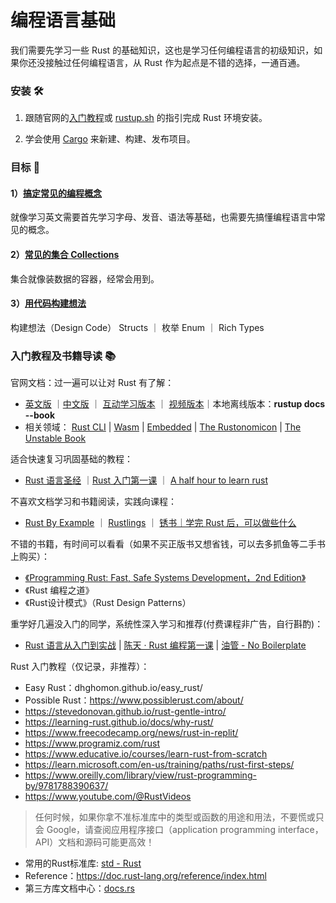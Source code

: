 # 编程语言基础

我们需要先学习一些 Rust 的基础知识，这也是学习任何编程语言的初级知识，如果你还没接触过任何编程语言，从 Rust 作为起点是不错的选择，一通百通。

### 安装 🛠️

1. 跟随官网的[入门教程](https://www.rust-lang.org/zh-CN/learn/get-started)或 [rustup.sh](https://rustup.rs/) 的指引完成 Rust 环境安装。

2. 学会使用 [Cargo](https://doc.rust-lang.org/cargo/getting-started/first-steps.html) 来新建、构建、发布项目。

### 目标 🎯

#### 1）[搞定**常见的编程概念**](./common_programming_concepts.md)

就像学习英文需要首先学习字母、发音、语法等基础，也需要先搞懂编程语言中常见的概念。

#### 2）[常见的**集合 Collections**](./common_collection.md)

集合就像装数据的容器，经常会用到。

#### 3）[用代码构建想法](./design_code.md)

构建想法（Design Code） Structs ｜ 枚举 Enum ｜ Rich Types 


### 入门教程及书籍导读 📚

官网文档：过一遍可以让对 Rust 有了解：

- [英文版](https://doc.rust-lang.org/stable/book/title-page.html) ｜[中文版](https://kaisery.github.io/trpl-zh-cn/title-page.html) ｜ [互动学习版本](https://rust-book.cs.brown.edu) ｜ [视频版本](https://www.youtube.com/watch?v=OX9HJsJUDxA&list=PLai5B987bZ9CoVR-QEIN9foz4QCJ0H2Y8)｜本地离线版本：**rustup docs --book**
- 相关领域： [Rust CLI](https://rust-cli.github.io/book/index.html) | [Wasm](https://rustwasm.github.io/docs/book/) | [Embedded](https://doc.rust-lang.org/embedded-book) | [The Rustonomicon](https://doc.rust-lang.org/nomicon/index.html) | [The Unstable Book](https://doc.rust-lang.org/nightly/unstable-book/index.html)

适合快速复习巩固基础的教程：

- [Rust 语言圣经](https://course.rs/about-book.html) ｜[Rust 入门第一课](https://rust-book.junmajinlong.com/ch1/00.html) ｜ [A half hour to learn rust](https://fasterthanli.me/articles/a-half-hour-to-learn-rust)

不喜欢文档学习和书籍阅读，实践向课程：
- [Rust By Example](https://doc.rust-lang.org/rust-by-example/) ｜ [Rustlings](https://github.com/rust-lang/rustlings) ｜ [锈书｜学完 Rust 后，可以做些什么](https://rusty.course.rs/)


不错的书籍，有时间可以看看（如果不买正版书又想省钱，可以去多抓鱼等二手书上购买）：

- [《Programming Rust: Fast, Safe Systems Development，2nd Edition》](https://www.oreilly.com/library/view/programming-rust-2nd/9781492052586/)
- 《Rust 编程之道》
- 《Rust设计模式》（Rust Design Patterns）

重学好几遍没入门的同学，系统性深入学习和推荐(付费课程非广告，自行斟酌)：
- [Rust 语言从入门到实战](https://time.geekbang.org/column/intro/100626901) | [陈天 · Rust 编程第一课](https://time.geekbang.org/column/intro/100085301) | [油管 - No Boilerplate](https://www.youtube.com/@NoBoilerplate/playlists)

Rust 入门教程（仅记录，非推荐）：
- Easy Rust：dhghomon.github.io/easy_rust/
- Possible Rust：https://www.possiblerust.com/about/
- https://stevedonovan.github.io/rust-gentle-intro/
- https://learning-rust.github.io/docs/why-rust/
- https://www.freecodecamp.org/news/rust-in-replit/
- https://www.programiz.com/rust
- https://www.educative.io/courses/learn-rust-from-scratch
- https://learn.microsoft.com/en-us/training/paths/rust-first-steps/
- https://www.oreilly.com/library/view/rust-programming-by/9781788390637/
- https://www.youtube.com/@RustVideos

> 任何时候，如果你拿不准标准库中的类型或函数的用途和用法，不要慌或只会 Google，请查阅应用程序接口（application programming interface，API）文档和源码可能更高效！
- 常用的Rust标准库: [std - Rust](https://doc.rust-lang.org/std/)
- Reference：https://doc.rust-lang.org/reference/index.html 
- 第三方库文档中心：[docs.rs](https://docs.rs/)

